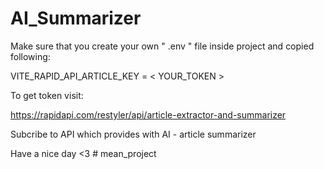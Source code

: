 # AI_Summarizer

Make sure that you create your own  " .env "  file inside project and copied following:

VITE_RAPID_API_ARTICLE_KEY = < YOUR_TOKEN >

To get token visit:

https://rapidapi.com/restyler/api/article-extractor-and-summarizer

Subcribe to API which provides with AI - article summarizer

Have a nice day <3
#   m e a n _ p r o j e c t  
 